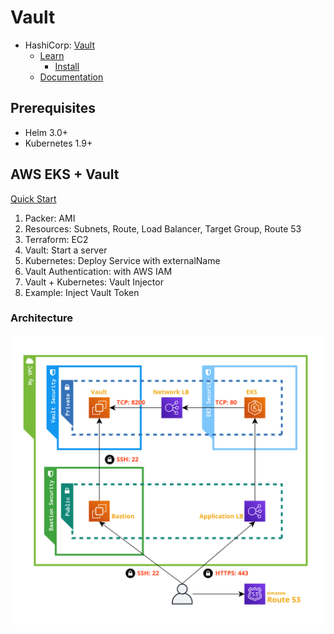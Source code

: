 # Vault

- HashiCorp: [Vault](https://www.vaultproject.io/)
  - [Learn](https://learn.hashicorp.com/vault)
    - [Install](https://learn.hashicorp.com/tutorials/vault/getting-started-install?in=vault/getting-started)
  - [Documentation](https://www.vaultproject.io/docs)

## Prerequisites

- Helm 3.0+
- Kubernetes 1.9+

## AWS EKS + Vault

[Quick Start](aws/README.md)

1. Packer: AMI
1. Resources: Subnets, Route, Load Balancer, Target Group, Route 53
1. Terraform: EC2
1. Vault: Start a server
1. Kubernetes: Deploy Service with externalName
1. Vault Authentication: with AWS IAM
1. Vault + Kubernetes: Vault Injector
1. Example: Inject Vault Token

### Architecture

![](./aws/images/resources.png)
